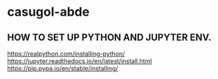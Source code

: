 # casugol-abde

## HOW TO SET UP PYTHON AND JUPYTER ENV.
https://realpython.com/installing-python/
https://jupyter.readthedocs.io/en/latest/install.html
https://pip.pypa.io/en/stable/installing/